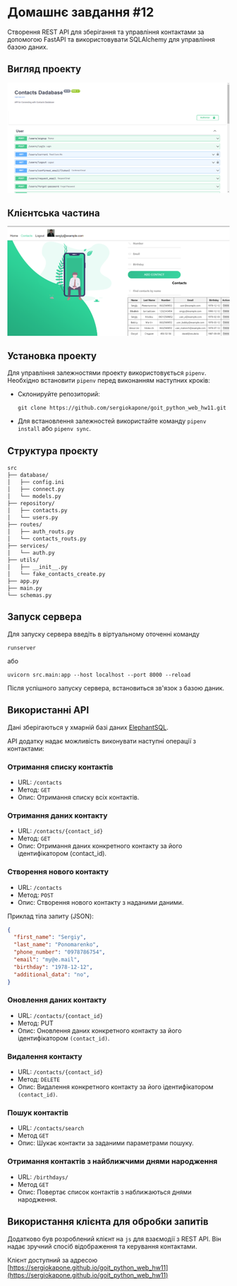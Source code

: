 # Домашнє завдання #12

Створення REST API для зберігання та управління контактами за допомогою FastAPI та використовувати SQLAlchemy для управління базою даних.

## Вигляд проекту

![Вигляд проекту](./pictures/view.png)

## Клієнтська частина

![Клієнт](./pictures/client.png)

## Установка проекту

Для управління залежностями проекту використовується `pipenv`. Необхідно встановити `pipenv` перед виконанням наступних кроків:

- Склонируйте репозиторий:

  ```shell
  git clone https://github.com/sergiokapone/goit_python_web_hw11.git
  ```

- Для встановлення залежностей використайте команду `pipenv install` або `pipenv sync`.

## Структура проєкту

```shell
src
├── database/
│   ├── config.ini
│   ├── connect.py
│   └── models.py
├── repository/
│   ├── contacts.py
│   └── users.py
├── routes/
│   ├── auth_routs.py
│   └── contacts_routs.py
├── services/
│   └── auth.py
├── utils/
│   ├── __init__.py
│   └── fake_contacts_create.py
├── app.py
├── main.py
└── schemas.py
```

## Запуск сервера

Для запуску сервера введіть в віртуальному оточенні команду

```shell
runserver
```

або

```shell
uvicorn src.main:app --host localhost --port 8000 --reload
```

Після успішного запуску сервера, встановиться зв'язок з базою даник.

## Використанні API

Дані зберігаються у хмарній базі даних [ElephantSQL](https://www.elephantsql.com/).

API додатку надає можливість виконувати наступні операції з контактами:

### Отримання списку контактів

- URL: `/contacts`
- Метод: `GET`
- Опис: Отримання списку всіх контактів.

### Отримання даних контакту

- URL: `/contacts/{contact_id}`
- Метод: `GET`
- Опис: Отримання даних конкретного контакту за його ідентифікатором (contact_id).

### Створення нового контакту

- URL: `/contacts`
- Метод: `POST`
- Опис: Створення нового контакту з наданими даними.

Приклад тіла запиту (JSON):

```json
{
  "first_name": "Sergiy",
  "last_name": "Ponomarenko",
  "phone_number": "0978786754",
  "email": "my@e.mail",
  "birthday": "1978-12-12",
  "additional_data": "no",
}
```

### Оновлення даних контакту

- URL: `/contacts/{contact_id}`
- Метод: PUT
- Опис: Оновлення даних конкретного контакту за його ідентифікатором `(contact_id)`.

### Видалення контакту

- URL: `/contacts/{contact_id}`
- Метод: `DELETE`
- Опис: Видалення конкретного контакту за його ідентифікатором `(contact_id)`.

### Пошук контактів

- URL: `/contacts/search`
- Метод `GET`
- Опис: Шукає контакти за заданими параметрами пошуку.

### Отримання контактів з найближчими днями народження

- URL: `/birthdays/`
- Метод `GET`
- Опис: Повертає список контактів з наближаються днями народження.

## Використання клієнта для обробки запитів

Додатково був розроблений клієнт на `js` для взаємодії з REST API. Він надає зручний спосіб відображення та керування контактами.

Клієнт доступний за адресою [https://sergiokapone.github.io/goit_python_web_hw11](https://sergiokapone.github.io/goit_python_web_hw11)

